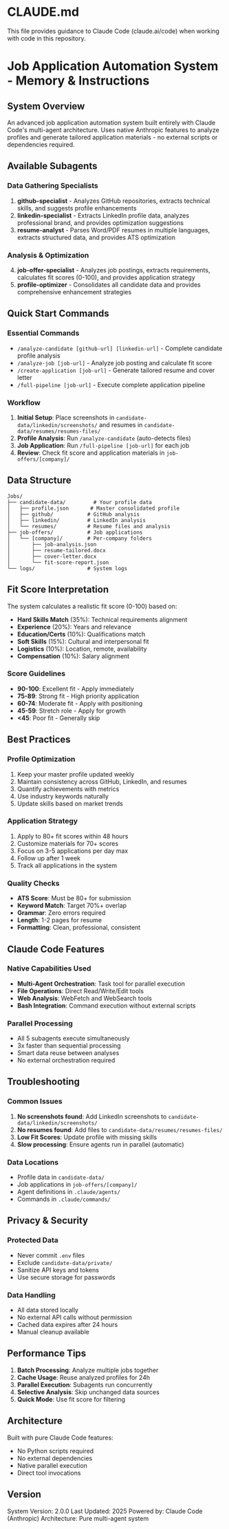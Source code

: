 # CLAUDE.md

This file provides guidance to Claude Code (claude.ai/code) when working with code in this repository.

# Job Application Automation System - Memory & Instructions

## System Overview
An advanced job application automation system built entirely with Claude Code's multi-agent architecture. Uses native Anthropic features to analyze profiles and generate tailored application materials - no external scripts or dependencies required.

## Available Subagents

### Data Gathering Specialists
1. **github-specialist** - Analyzes GitHub repositories, extracts technical skills, and suggests profile enhancements
2. **linkedin-specialist** - Extracts LinkedIn profile data, analyzes professional brand, and provides optimization suggestions
3. **resume-analyst** - Parses Word/PDF resumes in multiple languages, extracts structured data, and provides ATS optimization

### Analysis & Optimization
4. **job-offer-specialist** - Analyzes job postings, extracts requirements, calculates fit scores (0-100), and provides application strategy
5. **profile-optimizer** - Consolidates all candidate data and provides comprehensive enhancement strategies

## Quick Start Commands

### Essential Commands
- `/analyze-candidate [github-url] [linkedin-url]` - Complete candidate profile analysis
- `/analyze-job [job-url]` - Analyze job posting and calculate fit score
- `/create-application [job-url]` - Generate tailored resume and cover letter
- `/full-pipeline [job-url]` - Execute complete application pipeline

### Workflow
1. **Initial Setup**: Place screenshots in `candidate-data/linkedin/screenshots/` and resumes in `candidate-data/resumes/resumes-files/`
2. **Profile Analysis**: Run `/analyze-candidate` (auto-detects files)
3. **Job Application**: Run `/full-pipeline [job-url]` for each job
4. **Review**: Check fit score and application materials in `job-offers/[company]/`

## Data Structure

```
Jobs/
├── candidate-data/         # Your profile data
│   ├── profile.json       # Master consolidated profile
│   ├── github/           # GitHub analysis
│   ├── linkedin/         # LinkedIn analysis
│   └── resumes/          # Resume files and analysis
├── job-offers/           # Job applications
│   └── [company]/        # Per-company folders
│       ├── job-analysis.json
│       ├── resume-tailored.docx
│       ├── cover-letter.docx
│       └── fit-score-report.json
└── logs/                 # System logs
```

## Fit Score Interpretation

The system calculates a realistic fit score (0-100) based on:
- **Hard Skills Match** (35%): Technical requirements alignment
- **Experience** (20%): Years and relevance
- **Education/Certs** (10%): Qualifications match
- **Soft Skills** (15%): Cultural and interpersonal fit
- **Logistics** (10%): Location, remote, availability
- **Compensation** (10%): Salary alignment

### Score Guidelines
- **90-100**: Excellent fit - Apply immediately
- **75-89**: Strong fit - High priority application
- **60-74**: Moderate fit - Apply with positioning
- **45-59**: Stretch role - Apply for growth
- **<45**: Poor fit - Generally skip

## Best Practices

### Profile Optimization
1. Keep your master profile updated weekly
2. Maintain consistency across GitHub, LinkedIn, and resumes
3. Quantify achievements with metrics
4. Use industry keywords naturally
5. Update skills based on market trends

### Application Strategy
1. Apply to 80+ fit scores within 48 hours
2. Customize materials for 70+ scores
3. Focus on 3-5 applications per day max
4. Follow up after 1 week
5. Track all applications in the system

### Quality Checks
- **ATS Score**: Must be 80+ for submission
- **Keyword Match**: Target 70%+ overlap
- **Grammar**: Zero errors required
- **Length**: 1-2 pages for resume
- **Formatting**: Clean, professional, consistent

## Claude Code Features

### Native Capabilities Used
- **Multi-Agent Orchestration**: Task tool for parallel execution
- **File Operations**: Direct Read/Write/Edit tools
- **Web Analysis**: WebFetch and WebSearch tools
- **Bash Integration**: Command execution without external scripts

### Parallel Processing
- All 5 subagents execute simultaneously
- 3x faster than sequential processing
- Smart data reuse between analyses
- No external orchestration required

## Troubleshooting

### Common Issues
1. **No screenshots found**: Add LinkedIn screenshots to `candidate-data/linkedin/screenshots/`
2. **No resumes found**: Add files to `candidate-data/resumes/resumes-files/`
3. **Low Fit Scores**: Update profile with missing skills
4. **Slow processing**: Ensure agents run in parallel (automatic)

### Data Locations
- Profile data in `candidate-data/`
- Job applications in `job-offers/[company]/`
- Agent definitions in `.claude/agents/`
- Commands in `.claude/commands/`

## Privacy & Security

### Protected Data
- Never commit `.env` files
- Exclude `candidate-data/private/`
- Sanitize API keys and tokens
- Use secure storage for passwords

### Data Handling
- All data stored locally
- No external API calls without permission
- Cached data expires after 24 hours
- Manual cleanup available

## Performance Tips

1. **Batch Processing**: Analyze multiple jobs together
2. **Cache Usage**: Reuse analyzed profiles for 24h
3. **Parallel Execution**: Subagents run concurrently
4. **Selective Analysis**: Skip unchanged data sources
5. **Quick Mode**: Use fit score for filtering

## Architecture

Built with pure Claude Code features:
- No Python scripts required
- No external dependencies
- Native parallel execution
- Direct tool invocations

## Version
System Version: 2.0.0
Last Updated: 2025
Powered by: Claude Code (Anthropic)
Architecture: Pure multi-agent system